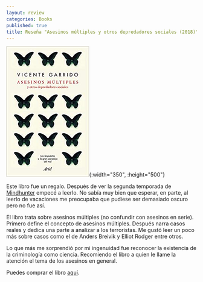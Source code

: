 ```yaml
---
layout: review
categories: Books
published: true
title: Reseña "Asesinos múltiples y otros depredadores sociales (2018)"
---
```

![](/assets/asesinosmltiplesyotrosdepredadoressocialeslasrespuestasalagranparadojadelmalariel.jpg){:width="350", :height="500"}

Este libro fue un regalo. Después de ver la segunda temporada de [Mindhunter](https://www.filmaffinity.com/es/film678702.html) empecé a leerlo. No sabía muy bien que esperar, en parte, al leerlo de vacaciones me preocupaba que pudiese ser demasiado oscuro pero no fue así.

El libro trata sobre asesinos múltiples (no confundir con asesinos en serie). Primero define el concepto de asesinos múltiples. Después narra casos reales y dedica una parte a analizar a los terroristas. Me gustó leer un poco más sobre casos como el de Anders Breivik y Elliot Rodger entre otros.

Lo que más me sorprendió por mi ingenuidad fue reconocer la existencia de la criminología como ciencia. Recomiendo el libro a quien le llame la atención el tema de los asesinos en general.

Puedes comprar el libro [aquí](https://amazon.es/dp/8434427958).
